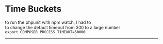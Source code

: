 # Time Buckets

to run the phpunit with npm watch, I had to  
to change the default timeout from 300 to a large number  
`export COMPOSER_PROCESS_TIMEOUT=50000`

----
